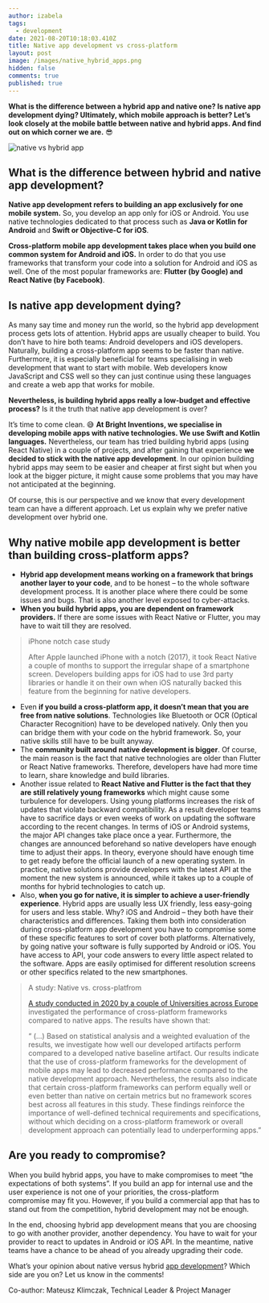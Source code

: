 ```yaml
---
author: izabela
tags:
  - development
date: 2021-08-20T10:18:03.410Z
title: Native app development vs cross-platform
layout: post
image: /images/native_hybrid_apps.png
hidden: false
comments: true
published: true
---
```

**What is the difference between a hybrid app and native one? Is native app development dying? Ultimately, which mobile approach is better? Let’s look closely at the mobile battle between native and hybrid apps. And find out on which corner we are.** 😎

![native vs hybrid app](/images/native_hybrid_apps.png)

## What is the difference between hybrid and native app development?

**Native app development refers to building an app exclusively for one mobile system.** So, you develop an app only for iOS or Android. You use native technologies dedicated to that process such as **Java or Kotlin for Android** and **Swift or Objective-C for iOS**.

**Cross-platform mobile app development takes place when you build one common system for Android and iOS.** In order to do that you use frameworks that transform your code into a solution for Android and iOS as well. One of the most popular frameworks are: **Flutter (by Google) and React Native (by Facebook)**.

## Is native app development dying?

As many say time and money run the world, so the hybrid app development process gets lots of attention. Hybrid apps are usually cheaper to build. You don’t have to hire both teams: Android developers and iOS developers. Naturally, building a cross-platform app seems to be faster than native. Furthermore, it is especially beneficial for teams specialising in web development that want to start with mobile. Web developers know JavaScript and CSS well so they can just continue using these languages and create a web app that works for mobile.

**Nevertheless, is building hybrid apps really a low-budget and effective process?** Is it the truth that native app development is over? 

It’s time to come clean. 😅 **At Bright Inventions, we specialise in developing mobile apps with native technologies. We use Swift and Kotlin languages.** Nevertheless, our team has tried building hybrid apps (using React Native) in a couple of projects, and after gaining that experience **we decided to stick with the native app development**. In our opinion building hybrid apps may seem to be easier and cheaper at first sight but when you look at the bigger picture, it might cause some problems that you may have not anticipated at the beginning.

Of course, this is our perspective and we know that every development team can have a different approach. Let us explain why we prefer native development over hybrid one.

## Why native mobile app development is better than building cross-platform apps?

* **Hybrid app development means working on a framework that brings another layer to your code**, and to be honest – to the whole software development process. It is another place where there could be some issues and bugs. That is also another level exposed to cyber-attacks.
* **When you build hybrid apps, you are dependent on framework providers.** If there are some issues with React Native or Flutter, you may have to wait till they are resolved.

> iPhone notch case study
>
> After Apple launched iPhone with a notch (2017), it took React Native a couple of months to support the irregular shape of a smartphone screen. Developers building apps for iOS had to use 3rd party libraries or handle it on their own when iOS naturally backed this feature from the beginning for native developers.

* Even **if you build a cross-platform app, it doesn’t mean that you are free from native solutions**. Technologies like Bluetooth or OCR (Optical Character Recognition) have to be developed natively. Only then you can bridge them with your code on the hybrid framework. So, your native skills still have to be built anyway.
* The **community built around native development is bigger**. Of course, the main reason is the fact that native technologies are older than Flutter or React Native frameworks. Therefore, developers have had more time to learn, share knowledge and build libraries.
* Another issue related to **React Native and Flutter is the fact that they are still relatively young frameworks** which might cause some turbulence for developers. Using young platforms increases the risk of updates that violate backward compatibility. As a result developer teams have to sacrifice days or even weeks of work on updating the software according to the recent changes. In terms of iOS or Android systems, the major API changes take place once a year. Furthermore, the changes are announced beforehand so native developers have enough time to adjust their apps. In theory, everyone should have enough time to get ready before the official launch of a new operating system. In practice, native solutions provide developers with the latest API at the moment the new system is announced, while it takes up to a couple of months for hybrid technologies to catch up.
* Also, **when you go for native, it is simpler to achieve a user-friendly experience**. Hybrid apps are usually less UX friendly, less easy-going for users and less stable. Why? iOS and Android – they both have their characteristics and differences. Taking them both into consideration during cross-platform app development you have to compromise some of these specific features to sort of cover both platforms. Alternatively, by going native your software is fully supported by Android or iOS. You have access to API, your code answers to every little aspect related to the software. Apps are easily optimised for different resolution screens or other specifics related to the new smartphones. 

> A study: Native vs. cross-platfrom
>
> [A study conducted in 2020 by a couple of Universities across Europe](https://link.springer.com/article/10.1007%2Fs10664-020-09827-6) investigated the performance of cross-platform frameworks compared to native apps. The results have shown that:
>
> “ (...) Based on statistical analysis and a weighted evaluation of the results, we investigate how well our developed artifacts perform compared to a developed native baseline artifact. Our results indicate that the use of cross-platform frameworks for the development of mobile apps may lead to decreased performance compared to the native development approach. Nevertheless, the results also indicate that certain cross-platform frameworks can perform equally well or even better than native on certain metrics but no framework scores best across all features in this study. These findings reinforce the importance of well-defined technical requirements and specifications, without which deciding on a cross-platform framework or overall development approach can potentially lead to underperforming apps.”

## Are you ready to compromise?

When you build hybrid apps, you have to make compromises to meet “the expectations of both systems”. If you build an app for internal use and the user experience is not one of your priorities, the cross-platform compromise may fit you. However, if you build a commercial app that has to stand out from the competition, hybrid development may not be enough.

In the end, choosing hybrid app development means that you are choosing to go with another provider, another dependency. You have to wait for your provider to react to updates in Android or iOS API. In the meantime, native teams have a chance to be ahead of you already upgrading their code. 

What’s your opinion about native versus hybrid [app development](/our-areas/mobile-app-development)? Which side are you on? Let us know in the comments!

Co-author: Mateusz Klimczak, Technical Leader & Project Manager
